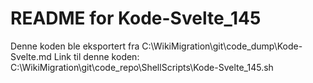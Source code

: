 # README for Kode-Svelte_145
Denne koden ble eksportert fra C:\WikiMigration\git\code_dump\Kode-Svelte.md
Link til denne koden: C:\WikiMigration\git\code_repo\ShellScripts\Kode-Svelte_145.sh
